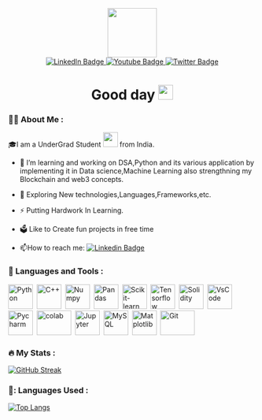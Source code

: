 <div id="header" align="center">
  <img src="https://media.giphy.com/media/jdPMeyv9rn0hZHh8n9/giphy.gif" width="100"/>
  
  <div id="badges">
  <a href="https://www.linkedin.com/in/vedant-singh-13774b225/">
    <img src="https://img.shields.io/badge/LinkedIn-blue?style=for-the-badge&logo=linkedin&logoColor=white" alt="LinkedIn Badge"/>
  </a>
  <a href="vedant7699@gmail.com">
    <img src="https://img.shields.io/badge/Gmail-white?style=for-the-badge&logo=gmail&logoColor=red" alt="Youtube Badge"/>
  </a>
  <a href="https://twitter.com/vedu15486">
    <img src="https://img.shields.io/badge/Twitter-blue?style=for-the-badge&logo=twitter&logoColor=white" alt="Twitter Badge"/>
  </a>
</div>
  <img src="https://komarev.com/ghpvc/?username=ved-et9&style=flat-square&color=blue" alt=""/>
  
  
  <h1>
  Good day
  <img src="https://media.giphy.com/media/hvRJCLFzcasrR4ia7z/giphy.gif" width="30px"/>
</h1>
</div>


### :man_technologist: About Me :

🎓I am a UnderGrad Student <img src="https://media.giphy.com/media/WUlplcMpOCEmTGBtBW/giphy.gif" width="30"> from India.

- :telescope: I’m learning and working on DSA,Python and its various application by implementing it in Data science,Machine Learning also strengthning my Blockchain and web3 concepts.

- :seedling: Exploring New technologies,Languages,Frameworks,etc.

- :zap: Putting Hardwork In Learning.
- 🗳 Like to Create fun projects in free time

- :mailbox:How to reach me: [![Linkedin Badge](https://img.shields.io/badge/-vedant-blue?style=flat&logo=Linkedin&logoColor=white)](https://www.linkedin.com/in/vedant-singh-13774b225/)

### 🧰 Languages and Tools :

<div>
  <img src="https://upload.wikimedia.org/wikipedia/commons/thumb/c/c3/Python-logo-notext.svg/172px-Python-logo-notext.svg.png?20220821155029" title="Python" alt="Python" width="50" height="50"/>&nbsp;
  <img src="https://upload.wikimedia.org/wikipedia/commons/thumb/1/18/ISO_C%2B%2B_Logo.svg/459px-ISO_C%2B%2B_Logo.svg.png?20170928190710" title="C++" alt="C++" width="50" height="50"/>&nbsp;
  <img src="https://upload.wikimedia.org/wikipedia/commons/thumb/3/31/NumPy_logo_2020.svg/768px-NumPy_logo_2020.svg.png?20200723114325" title="Numpy" alt="Numpy" width="50" height="50"/>&nbsp;
  <img src="https://upload.wikimedia.org/wikipedia/commons/thumb/e/ed/Pandas_logo.svg/768px-Pandas_logo.svg.png?20200209204934" title="Pandas" alt="Pandas" width="50" height="50"/>&nbsp;
  <img src="https://upload.wikimedia.org/wikipedia/commons/thumb/0/05/Scikit_learn_logo_small.svg/390px-Scikit_learn_logo_small.svg.png?20180808062052" title="Scikit-learn" alt="Scikit-learn" width="50" height="50"/>&nbsp;
  <img src="https://upload.wikimedia.org/wikipedia/commons/thumb/2/2d/Tensorflow_logo.svg/173px-Tensorflow_logo.svg.png?20170429160244" title="Tensorflow" alt="Tensorflow" width="50" height="50"/>&nbsp;
  <img src="https://upload.wikimedia.org/wikipedia/commons/thumb/9/98/Solidity_logo.svg/579px-Solidity_logo.svg.png?20201202112837"  title="Solidity" alt="Solidity" width="50" height="50"/>&nbsp;
  <img src="https://upload.wikimedia.org/wikipedia/commons/thumb/9/9a/Visual_Studio_Code_1.35_icon.svg/768px-Visual_Studio_Code_1.35_icon.svg.png?20210804221519" title="VsCode" alt="VsCode" width="50" height="50"/>&nbsp;
  <img src="https://upload.wikimedia.org/wikipedia/commons/thumb/1/1d/PyCharm_Icon.svg/768px-PyCharm_Icon.svg.png?20200803065702)" title="Pycharm" alt="Pycharm" width="50" height="50"/>&nbsp;
  <img src="https://upload.wikimedia.org/wikipedia/commons/thumb/d/d0/Google_Colaboratory_SVG_Logo.svg/1200px-Google_Colaboratory_SVG_Logo.svg.png?20221103151432" title="Colab" alt="colab" width="70" height="50"/>&nbsp;
  <img src="https://upload.wikimedia.org/wikipedia/commons/thumb/3/38/Jupyter_logo.svg/66px-Jupyter_logo.svg.png?20190118024747" title="Jupyter"  alt="Jupyter" width="50" height="50"/>&nbsp;
  <img src="https://upload.wikimedia.org/wikipedia/commons/thumb/0/0a/MySQL_textlogo.svg/1200px-MySQL_textlogo.svg.png?20210508081050" title="MySQL"  alt="MySQL" width="50" height="50"/>&nbsp;
  <img src="https://upload.wikimedia.org/wikipedia/commons/thumb/0/01/Created_with_Matplotlib-logo.svg/192px-Created_with_Matplotlib-logo.svg.png?20150219130408" title="Matplotlib" alt="Matplotlib" width="50" height="50"/>&nbsp;
 
  <img src="https://upload.wikimedia.org/wikipedia/commons/thumb/e/e0/Git-logo.svg/768px-Git-logo.svg.png?20160811101906" title="Git" alt="Git" width="70" height="50"/>
</div>


### :fire: My Stats :
[![GitHub Streak](http://github-readme-streak-stats.herokuapp.com?user=ved-et9&theme=tokyonight&card_width=600)](https://git.io/streak-stats)


### 📖: Languages Used :
[![Top Langs](https://github-readme-stats.vercel.app/api/top-langs/?username=ved-et9)](https://github.com/ved-et9/github-readme-stats)





